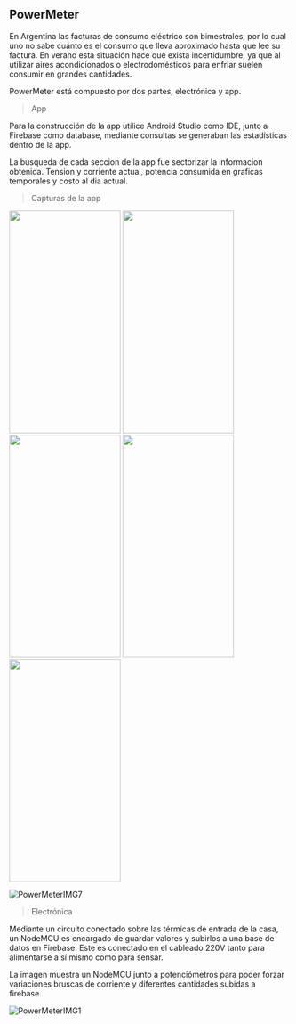 
## PowerMeter

En Argentina las facturas de consumo eléctrico son bimestrales, por lo cual uno no sabe cuánto es el consumo que lleva aproximado hasta que lee su factura. En verano esta situación hace que exista incertidumbre, ya que al utilizar aires acondicionados o electrodomésticos para enfriar suelen consumir en grandes cantidades. 

PowerMeter está compuesto por dos partes, electrónica y app. 

> App 

Para la construcción de la app utilice Android Studio como IDE, junto a Firebase como database, mediante consultas se generaban las estadísticas dentro de la app.

La busqueda de cada seccion de la app fue sectorizar la informacion obtenida. Tension y corriente actual, potencia consumida en graficas temporales y costo al dia actual.

> Capturas de la app

<p float="left">
    <img src="https://scontent.fros9-2.fna.fbcdn.net/v/t39.30808-6/270218536_10209803551601399_6434419400141604651_n.jpg?_nc_cat=101&ccb=1-5&_nc_sid=730e14&_nc_ohc=iycxk9R8LasAX9dx5ig&_nc_ht=scontent.fros9-2.fna&oh=00_AT-W6Gu7kEbDb_52-CYEEM7mjr2DdV2PqDtxY0F8g00ktw&oe=623027ED" data-canonical-src="https://scontent.fros9-2.fna.fbcdn.net/v/t39.30808-6/270218536_10209803551601399_6434419400141604651_n.jpg?_nc_cat=101&ccb=1-5&_nc_sid=730e14&_nc_ohc=iycxk9R8LasAX9dx5ig&_nc_ht=scontent.fros9-2.fna&oh=00_AT-W6Gu7kEbDb_52-CYEEM7mjr2DdV2PqDtxY0F8g00ktw&oe=623027ED" width="200" height="400" />
  
  <img src="https://scontent.fros9-1.fna.fbcdn.net/v/t39.30808-6/269600828_10209803550841380_1296861305794778704_n.jpg?_nc_cat=108&ccb=1-5&_nc_sid=730e14&_nc_ohc=Hfg8bgnqBdQAX8N-ToJ&tn=h69wmpM9SRohpJgs&_nc_ht=scontent.fros9-1.fna&oh=00_AT8jaxNTZWbYGHj-kZ7CDIgCNcAiQTvKh0SZ7q9RuKGU8w&oe=62310453" data-canonical-src="https://scontent.fros9-1.fna.fbcdn.net/v/t39.30808-6/269600828_10209803550841380_1296861305794778704_n.jpg?_nc_cat=108&ccb=1-5&_nc_sid=730e14&_nc_ohc=Hfg8bgnqBdQAX8N-ToJ&tn=h69wmpM9SRohpJgs&_nc_ht=scontent.fros9-1.fna&oh=00_AT8jaxNTZWbYGHj-kZ7CDIgCNcAiQTvKh0SZ7q9RuKGU8w&oe=62310453" width="200" height="400" />
  
  <img src="https://scontent.fros9-1.fna.fbcdn.net/v/t39.30808-6/270277274_10209803551161388_5546425450129861146_n.jpg?_nc_cat=110&ccb=1-5&_nc_sid=730e14&_nc_ohc=cGb5x2ErzFoAX-MKt2j&_nc_oc=AQmSnCGq-wfR-SE9ephWjoV4lCWYKmviAigRXKE3tGkwuKg-c6PZB0WR01QvsSHqJ04&_nc_ht=scontent.fros9-1.fna&oh=00_AT-7a23mS2aIKlmxQDct1TKigmI3I7vT-WbHEpNY56IszA&oe=62305DD1" data-canonical-src="https://scontent.fros9-1.fna.fbcdn.net/v/t39.30808-6/270277274_10209803551161388_5546425450129861146_n.jpg?_nc_cat=110&ccb=1-5&_nc_sid=730e14&_nc_ohc=cGb5x2ErzFoAX-MKt2j&_nc_oc=AQmSnCGq-wfR-SE9ephWjoV4lCWYKmviAigRXKE3tGkwuKg-c6PZB0WR01QvsSHqJ04&_nc_ht=scontent.fros9-1.fna&oh=00_AT-7a23mS2aIKlmxQDct1TKigmI3I7vT-WbHEpNY56IszA&oe=62305DD1" width="200" height="400" />

  <img src="https://scontent.fros9-2.fna.fbcdn.net/v/t39.30808-6/270337528_10209803550881381_7609065281288933050_n.jpg?_nc_cat=105&ccb=1-5&_nc_sid=730e14&_nc_ohc=tnRnzsRwhYYAX9ZCCr0&tn=h69wmpM9SRohpJgs&_nc_ht=scontent.fros9-2.fna&oh=00_AT_v9FGMEMCqOjYtUpV0r_9GHbJx282u5UBvXDZmSJpueA&oe=622FA9E5" data-canonical-src="https://scontent.fros9-2.fna.fbcdn.net/v/t39.30808-6/270337528_10209803550881381_7609065281288933050_n.jpg?_nc_cat=105&ccb=1-5&_nc_sid=730e14&_nc_ohc=tnRnzsRwhYYAX9ZCCr0&tn=h69wmpM9SRohpJgs&_nc_ht=scontent.fros9-2.fna&oh=00_AT_v9FGMEMCqOjYtUpV0r_9GHbJx282u5UBvXDZmSJpueA&oe=622FA9E5" width="200" height="400" />

  <img src="https://scontent.fros9-1.fna.fbcdn.net/v/t39.30808-6/270182571_10209803551761403_6215383156601789411_n.jpg?_nc_cat=110&ccb=1-5&_nc_sid=730e14&_nc_ohc=ZIsi_gyaLsAAX9KV7yb&_nc_ht=scontent.fros9-1.fna&oh=00_AT_W1Y2YBUwiSb1f6ookfr9SXhOn4PgGBmdoURnoLZsXKA&oe=62301005" data-canonical-src="https://scontent.fros9-1.fna.fbcdn.net/v/t39.30808-6/270182571_10209803551761403_6215383156601789411_n.jpg?_nc_cat=110&ccb=1-5&_nc_sid=730e14&_nc_ohc=ZIsi_gyaLsAAX9KV7yb&_nc_ht=scontent.fros9-1.fna&oh=00_AT_W1Y2YBUwiSb1f6ookfr9SXhOn4PgGBmdoURnoLZsXKA&oe=62301005" width="200" height="400" />
</p>

![PowerMeterIMG7](https://github.com/Martin-Ball/PowerMeter/blob/main/WhatsApp%20Video%202022-01-02%20at%2019.53.gif)


> Electrónica

Mediante un circuito conectado sobre las térmicas de entrada de la casa, un NodeMCU es encargado de guardar valores y subirlos a una base de datos en Firebase. Este es conectado en el cableado 220V tanto para alimentarse a sí mismo como para sensar. 

La imagen muestra un NodeMCU junto a potenciómetros para poder forzar variaciones bruscas de corriente y diferentes cantidades subidas a firebase.

![PowerMeterIMG1](https://scontent.fros9-1.fna.fbcdn.net/v/t39.30808-6/268420367_10209803313755453_215219928523005467_n.jpg?_nc_cat=110&ccb=1-5&_nc_sid=730e14&_nc_ohc=NsDQPmuvpUEAX82zQGM&tn=h69wmpM9SRohpJgs&_nc_ht=scontent.fros9-1.fna&oh=00_AT8mN9JtlhGpm3iLAaYw0ax_WKQ3ySGRjsQ3YpD1fnuELw&oe=6231209D)
